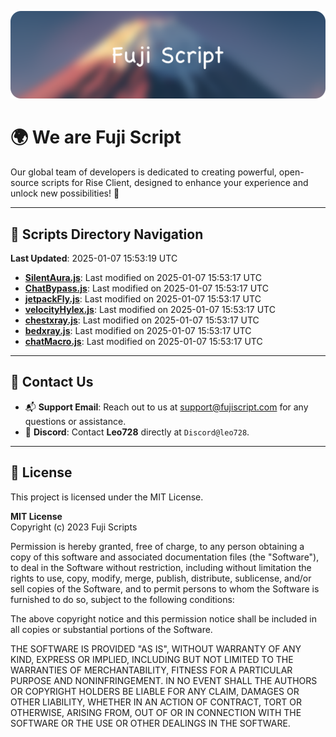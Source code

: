 ![Banner](.github/b.webp)

# 🌍 **We are Fuji Script**

Our global team of developers is dedicated to creating powerful, open-source scripts for Rise Client, designed to enhance your experience and unlock new possibilities! 🌟

---
<!-- SCRIPTS_NAVIGATION_START -->
## 📂 **Scripts Directory Navigation**

**Last Updated**: 2025-01-07 15:53:19 UTC

- **[SilentAura.js](scripts/SilentAura.js)**: Last modified on 2025-01-07 15:53:17 UTC
- **[ChatBypass.js](scripts/ChatBypass.js)**: Last modified on 2025-01-07 15:53:17 UTC
- **[jetpackFly.js](scripts/jetpackFly.js)**: Last modified on 2025-01-07 15:53:17 UTC
- **[velocityHylex.js](scripts/velocityHylex.js)**: Last modified on 2025-01-07 15:53:17 UTC
- **[chestxray.js](scripts/chestxray.js)**: Last modified on 2025-01-07 15:53:17 UTC
- **[bedxray.js](scripts/bedxray.js)**: Last modified on 2025-01-07 15:53:17 UTC
- **[chatMacro.js](scripts/chatMacro.js)**: Last modified on 2025-01-07 15:53:17 UTC

<!-- SCRIPTS_NAVIGATION_END -->

---

## 💬 **Contact Us**  
- 📬 **Support Email**: Reach out to us at [support@fujiscript.com](mailto:support@fujiscript.com) for any questions or assistance.  
- 💬 **Discord**: Contact **Leo728** directly at `Discord@leo728`.

---

## 📜 **License**

This project is licensed under the MIT License.  

**MIT License**  
Copyright (c) 2023 Fuji Scripts  

Permission is hereby granted, free of charge, to any person obtaining a copy of this software and associated documentation files (the "Software"), to deal in the Software without restriction, including without limitation the rights to use, copy, modify, merge, publish, distribute, sublicense, and/or sell copies of the Software, and to permit persons to whom the Software is furnished to do so, subject to the following conditions:  

The above copyright notice and this permission notice shall be included in all copies or substantial portions of the Software.  

THE SOFTWARE IS PROVIDED "AS IS", WITHOUT WARRANTY OF ANY KIND, EXPRESS OR IMPLIED, INCLUDING BUT NOT LIMITED TO THE WARRANTIES OF MERCHANTABILITY, FITNESS FOR A PARTICULAR PURPOSE AND NONINFRINGEMENT. IN NO EVENT SHALL THE AUTHORS OR COPYRIGHT HOLDERS BE LIABLE FOR ANY CLAIM, DAMAGES OR OTHER LIABILITY, WHETHER IN AN ACTION OF CONTRACT, TORT OR OTHERWISE, ARISING FROM, OUT OF OR IN CONNECTION WITH THE SOFTWARE OR THE USE OR OTHER DEALINGS IN THE SOFTWARE.  
